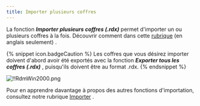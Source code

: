 ```yaml
---
title: Importer plusieurs coffres
---
```

La fonction ***Importer plusieurs coffres (.rdx)*** permet d'importer un ou plusieurs coffres à la fois. Découvrir comment dans cette [rubrique](/kb/remote-desktop-manager/how-to-articles/export-import-vaults/) (en anglais seulement) .  

{% snippet icon.badgeCaution %} 
Les coffres que vous désirez importer doivent d'abord avoir été exportés avec la fonction ***Exporter tous les coffres (.rdx)*** , puisqu'ils doivent être au format .rdx. 
{% endsnippet %}
 
![!!RdmWin2000.png](/img/fr/rdm/windows/RdmWin2000.png) 

Pour en apprendre davantage à propos des autres fonctions d'importation, consultez notre rubrique [Importer](/rdm/windows/commands/file/import/) . 

